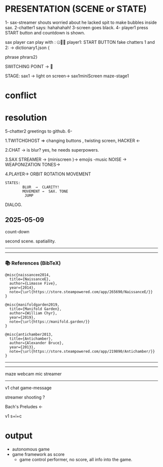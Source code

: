 
# PRESENTATION  (SCENE or STATE)
1- sax-streamer shouts worried about he lacked spit to make bubbles inside sax.
2-chatter1 says: hahahahah!
3-screen goes black.
4- player1 press  START button and countdown is shown. 


sax player can play with :  🤐🫠😠
player1: START BUTTON
fake chatters 1 and 2: →  dictionary1.json { 

phrase
phrars2}
  
SWITCHING POINT →   👹  

STAGE: 
sax1 →  light on
screen→  sax1miniScreen
		 maze-stage1 


# conflict
# resolution 



5-chatter2 greetings to github. 
6- 


1.TWITCHGHOST => changing buttons , twisting screen, HACKER <- 

2.CHAT →  is blur? 
          yes, he needs superpowers. 

3.SAX STREAMER →   (miniscreen )→ emojis -music
	NOISE →  WEAPONIZATION
	TONES→  
	

4.PLAYER→           ORBIT
			  ROTATION 
			 MOVEMENT 
	
	STATES:  
			BLUR  →  CLARITY!
		    MOVEMENT →  SAX. TONE
		     JUMP


DIALOG. 



## 2025-05-09

count-down 

second scene. spatiallity. 

---



---

### **📚 References (BibTeX)**

```
@misc{naissancee2014,
  title={NaissanceE},
  author={Limasse Five},
  year={2014},
  note={\url{https://store.steampowered.com/app/265690/NaissanceE/}}
}

@misc{manifoldgarden2019,
  title={Manifold Garden},
  author={William Chyr},
  year={2019},
  note={\url{https://manifold.garden/}}
}

@misc{antichamber2013,
  title={Antichamber},
  author={Alexander Bruce},
  year={2013},
  note={\url{https://store.steampowered.com/app/219890/Antichamber/}}
}
```

---





--------


maze
webcam
mic
streamer

-----


v1
chat
game-message


streamer
	shooting ?
	
Bach's Preludes <- 

v1 s+i+c


# output

- autonomous game
- game framework as score
	- game control performer, no score, all info into the game. 



